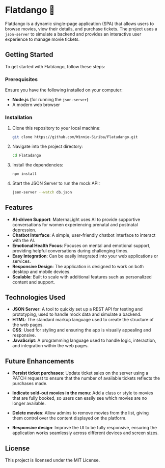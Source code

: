 # **Flatdango** 🎥  

Flatdango is a dynamic single-page application (SPA) that allows users to browse movies, view their details, and purchase tickets. The project uses a `json-server` to simulate a backend and provides an interactive user experience to manage movie tickets.  

## Getting Started

To get started with Flatdango, follow these steps:

### Prerequisites
Ensure you have the following installed on your computer:
- **Node.js** (for running the `json-server`)
- A modern web browser

### Installation
1. Clone this repository to your local machine:
   ```bash
   git clone https://github.com/Winnie-Siriba/Flatadango.git

2. Navigate into the project directory:
   ```bash
   cd Flatadango

3. Install the dependencies:
   ```bash
   npm install

4. Start the JSON Server to run the mock API:
   ```bash
   json-server --watch db.json


## Features

- **AI-driven Support**: MaternaLight uses AI to provide supportive conversations for women experiencing prenatal and postnatal depression.
- **Chatbot Interface**: A simple, user-friendly chatbot interface to interact with the AI.
- **Emotional Health Focus**: Focuses on mental and emotional support, providing helpful conversations during challenging times.
- **Easy Integration**: Can be easily integrated into your web applications or services.
- **Responsive Design**: The application is designed to work on both desktop and mobile devices.
- **Scalable**: Built to scale with additional features such as personalized content and support.

## Technologies Used

- **JSON Server**: A tool to quickly set up a REST API for testing and prototyping, used to handle mock data and simulate a backend.
- **HTML**: The standard markup language used to create the structure of the web pages.
- **CSS**: Used for styling and ensuring the app is visually appealing and responsive.
- **JavaScript**: A programming language used to handle logic, interaction, and integration within the web pages.

## Future Enhancements

- **Persist ticket purchases**: Update ticket sales on the server using a PATCH request to ensure that the number of available tickets reflects the purchases made.
  
- **Indicate sold-out movies in the menu**: Add a class or style to movies that are fully booked, so users can easily see which movies are no longer available.

- **Delete movies**: Allow admins to remove movies from the list, giving them control over the content displayed on the platform.

- **Responsive design**: Improve the UI to be fully responsive, ensuring the application works seamlessly across different devices and screen sizes.

## License

This project is licensed under the MIT License.